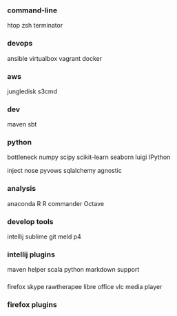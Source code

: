 ### command-line
htop
zsh
terminator

### devops
ansible
virtualbox
vagrant
docker

### aws
jungledisk
s3cmd

### dev
maven
sbt

### python
bottleneck
numpy
scipy
scikit-learn
seaborn
luigi
IPython

inject
nose
pyvows
sqlalchemy
agnostic

### analysis
anaconda
R
R commander
Octave

### develop tools
intellij
sublime
git
meld
p4

### intellij plugins
maven helper
scala
python
markdown support

### 
firefox
skype
rawtherapee
libre office
vlc media player

### firefox plugins

